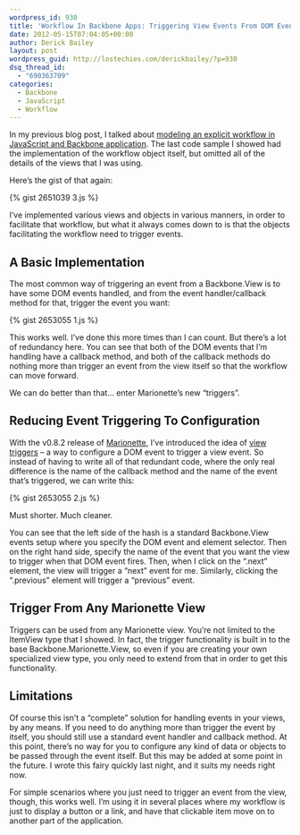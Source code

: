 ```yaml
---
wordpress_id: 930
title: 'Workflow In Backbone Apps: Triggering View Events From DOM Events'
date: 2012-05-15T07:04:05+00:00
author: Derick Bailey
layout: post
wordpress_guid: http://lostechies.com/derickbailey/?p=930
dsq_thread_id:
  - "690363709"
categories:
  - Backbone
  - JavaScript
  - Workflow
---
```

In my previous blog post, I talked about [modeling an explicit workflow in JavaScript and Backbone application](http://lostechies.com/derickbailey/2012/05/10/modeling-explicit-workflow-with-code-in-javascript-and-backbone-apps/). The last code sample I showed had the implementation of the workflow object itself, but omitted all of the details of the views that I was using.

Here&#8217;s the gist of that again:

{% gist 2651039 3.js %}

I&#8217;ve implemented various views and objects in various manners, in order to facilitate that workflow, but what it always comes down to is that the objects facilitating the workflow need to trigger events. 

## A Basic Implementation

The most common way of triggering an event from a Backbone.View is to have some DOM events handled, and from the event handler/callback method for that, trigger the event you want:

{% gist 2653055 1.js %}

This works well. I&#8217;ve done this more times than I can count. But there&#8217;s a lot of redundancy here. You can see that both of the DOM events that I&#8217;m handling have a callback method, and both of the callback methods do nothing more than trigger an event from the view itself so that the workflow can move forward.

We can do better than that… enter Marionette&#8217;s new &#8220;triggers&#8221;.

## Reducing Event Triggering To Configuration

With the v0.8.2 release of [Marionette](https://github.com/derickbailey/backbone.marionette), I&#8217;ve introduced the idea of [view triggers](https://github.com/derickbailey/backbone.marionette#viewtriggers) &#8211; a way to configure a DOM event to trigger a view event. So instead of having to write all of that redundant code, where the only real difference is the name of the callback method and the name of the event that&#8217;s triggered, we can write this:

{% gist 2653055 2.js %}

Must shorter. Much cleaner.

You can see that the left side of the hash is a standard Backbone.View events setup where you specify the DOM event and element selector. Then on the right hand side, specify the name of the event that you want the view to trigger when that DOM event fires. Then, when I click on the &#8220;.next&#8221; element, the view will trigger a &#8220;next&#8221; event for me. Similarly, clicking the &#8220;.previous&#8221; element will trigger a &#8220;previous&#8221; event.

## Trigger From Any Marionette View

Triggers can be used from any Marionette view. You&#8217;re not limited to the ItemView type that I showed. In fact, the trigger functionality is built in to the base Backbone.Marionette.View, so even if you are creating your own specialized view type, you only need to extend from that in order to get this functionality.

## Limitations

Of course this isn&#8217;t a &#8220;complete&#8221; solution for handling events in your views, by any means. If you need to do anything more than trigger the event by itself, you should still use a standard event handler and callback method. At this point, there&#8217;s no way for you to configure any kind of data or objects to be passed through the event itself. But this may be added at some point in the future. I wrote this fairy quickly last night, and it suits my needs right now. 

For simple scenarios where you just need to trigger an event from the view, though, this works well. I&#8217;m using it in several places where my workflow is just to display a button or a link, and have that clickable item move on to another part of the application.
